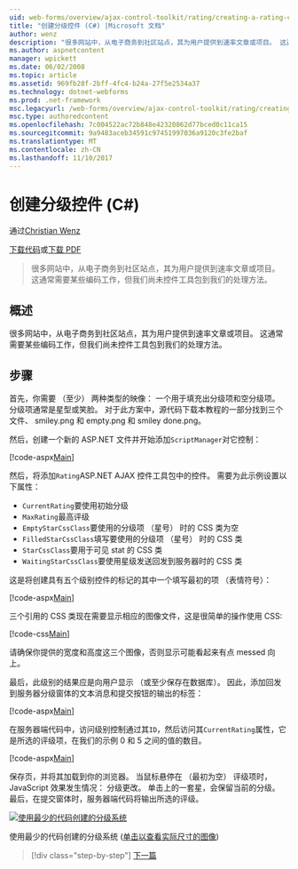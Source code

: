 ```yaml
---
uid: web-forms/overview/ajax-control-toolkit/rating/creating-a-rating-control-cs
title: "创建分级控件 (C#) |Microsoft 文档"
author: wenz
description: "很多网站中，从电子商务到社区站点，其为用户提供到速率文章或项目。 这通常需要某些编码工作，但是我们具有..."
ms.author: aspnetcontent
manager: wpickett
ms.date: 06/02/2008
ms.topic: article
ms.assetid: 969fb28f-2bff-4fc4-b24a-27f5e2534a37
ms.technology: dotnet-webforms
ms.prod: .net-framework
msc.legacyurl: /web-forms/overview/ajax-control-toolkit/rating/creating-a-rating-control-cs
msc.type: authoredcontent
ms.openlocfilehash: 7c004522ac72b848e42320862d77bced0c11ca15
ms.sourcegitcommit: 9a9483aceb34591c97451997036a9120c3fe2baf
ms.translationtype: MT
ms.contentlocale: zh-CN
ms.lasthandoff: 11/10/2017
---
```

<a name="creating-a-rating-control-c"></a>创建分级控件 (C#)
====================
通过[Christian Wenz](https://github.com/wenz)

[下载代码](http://download.microsoft.com/download/9/3/f/93f8daea-bebd-4821-833b-95205389c7d0/rating0.cs.zip)或[下载 PDF](http://download.microsoft.com/download/2/d/c/2dc10e34-6983-41d4-9c08-f78f5387d32b/rating0CS.pdf)

> 很多网站中，从电子商务到社区站点，其为用户提供到速率文章或项目。 这通常需要某些编码工作，但我们尚未控件工具包到我们的处理方法。


## <a name="overview"></a>概述

很多网站中，从电子商务到社区站点，其为用户提供到速率文章或项目。 这通常需要某些编码工作，但我们尚未控件工具包到我们的处理方法。

## <a name="steps"></a>步骤

首先，你需要 （至少） 两种类型的映像： 一个用于填充出分级项和空分级项。 分级项通常是星型或笑脸。 对于此方案中，源代码下载本教程的一部分找到三个文件、 smiley.png 和 empty.png 和 smiley done.png。

然后，创建一个新的 ASP.NET 文件并开始添加`ScriptManager`对它控制：

[!code-aspx[Main](creating-a-rating-control-cs/samples/sample1.aspx)]

然后，将添加`Rating`ASP.NET AJAX 控件工具包中的控件。 需要为此示例设置以下属性：

- `CurrentRating`要使用初始分级
- `MaxRating`最高评级
- `EmptyStarCssClass`要使用的分级项 （星号） 时的 CSS 类为空
- `FilledStarCssClass`填写要使用的分级项 （星号） 时的 CSS 类
- `StarCssClass`要用于可见 stat 的 CSS 类
- `WaitingStarCssClass`要使用星级发送回发到服务器时的 CSS 类

这是将创建具有五个级别控件的标记的其中一个填写最初的项 （表情符号）：

[!code-aspx[Main](creating-a-rating-control-cs/samples/sample2.aspx)]

三个引用的 CSS 类现在需要显示相应的图像文件，这是很简单的操作使用 CSS:

[!code-css[Main](creating-a-rating-control-cs/samples/sample3.css)]

请确保你提供的宽度和高度这三个图像，否则显示可能看起来有点 messed 向上。

最后，此级别的结果应是向用户显示 （或至少保存在数据库）。 因此，添加回发到服务器分级窗体的文本消息和提交按钮的输出的标签：

[!code-aspx[Main](creating-a-rating-control-cs/samples/sample4.aspx)]

在服务器端代码中，访问级别控制通过其`ID`，然后访问其`CurrentRating`属性，它是所选的评级项，在我们的示例 0 和 5 之间的值的数目。

[!code-aspx[Main](creating-a-rating-control-cs/samples/sample5.aspx)]

保存页，并将其加载到你的浏览器。 当鼠标悬停在 （最初为空） 评级项时，JavaScript 效果发生情况： 分级更改。 单击上的一套星，会保留当前的分级。 最后，在提交窗体时，服务器端代码将输出所选的评级。


[![使用最少的代码创建的分级系统](creating-a-rating-control-cs/_static/image2.png)](creating-a-rating-control-cs/_static/image1.png)

使用最少的代码创建的分级系统 ([单击以查看实际尺寸的图像](creating-a-rating-control-cs/_static/image3.png))

>[!div class="step-by-step"]
[下一篇](creating-a-rating-control-vb.md)
